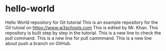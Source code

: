 # hello-world

Hello World repository for Git tutorial
This is an example repository for the Git tutoial on https://www.w3schools.com
This is edited by Mr. Khan.
This repository is built step by step in the tutorial.
This is a new line to check the pull command.
This is a new line for pull cammmand.
This is a new line about push a branch on GitHub.
